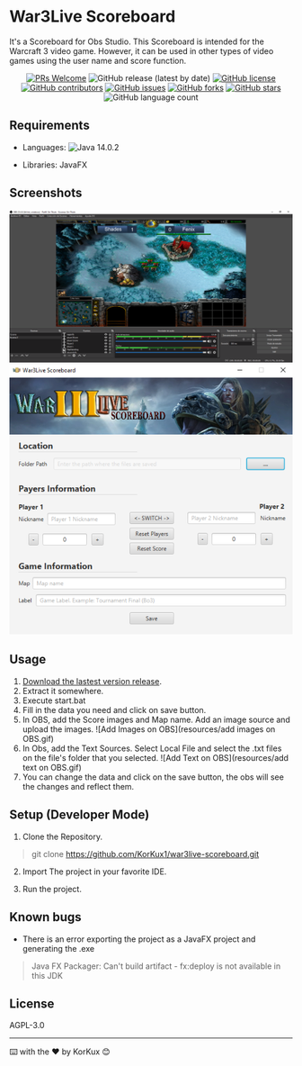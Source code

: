 # War3Live Scoreboard
It's a Scoreboard for Obs Studio. This Scoreboard is intended for the Warcraft 3 video game. However, it can be used in other types of video games using the user name and score function.

<p align="center">

<a href="https://github.com/KorKux1/war3live-scoreboard/pulls">
<img src="https://img.shields.io/badge/PRs-welcome-brightgreen.svg?style=flat-square" alt="PRs Welcome"/></a>

<img alt="GitHub release (latest by date)" src="https://img.shields.io/github/v/release/KorKux1/war3live-scoreboard">

<a href="https://github.com/KorKux1/war3live-scoreboard/blob/master/LICENSE">
<img alt="GitHub license" src="https://img.shields.io/github/license/KorKux1/war3live-scoreboard?label=license"/></a>

<a href="https://github.com/KorKux1/war3live-scoreboard/graphs/contributors">
<img src="https://img.shields.io/github/contributors-anon/korkux1/war3live-scoreboard" alt="GitHub contributors"/></a>

<a href="https://github.com/KorKux1/war3live-scoreboard/issues">
<img alt="GitHub issues" src="https://img.shields.io/github/issues/KorKux1/war3live-scoreboard"></a>

<a href="https://github.com/KorKux1/war3live-scoreboard/network">
<img alt="GitHub forks" src="https://img.shields.io/github/forks/KorKux1/war3live-scoreboard"></a>

<a href="https://github.com/KorKux1/war3live-scoreboard/stargazers">
<img alt="GitHub stars" src="https://img.shields.io/github/stars/KorKux1/war3live-scoreboard"></a>

<img alt="GitHub language count" src="https://img.shields.io/github/languages/count/KorKux1/CopyCat">

</p>

## Requirements
- Languages: <img alt="Java 14.0.2" src="https://img.shields.io/badge/java-14.0.2-yellowgreen">

- Libraries: JavaFX

## Screenshots

<p align="center">
  
<img alt="Obs Studio War3Live Scoreboard" src="resources/Obs Studio.png">


<img alt="War3Live Scoreboard" src="./resources/scoreboard.png">

</p>


## Usage
1. [Download the lastest version release](https://github.com/KorKux1/war3live-scoreboard/releases).
2. Extract it somewhere.
3. Execute start.bat
4. Fill in the data you need and click on save button.
5. In OBS, add the Score images and Map name. Add an image source and upload the images.
![Add Images on OBS](resources/add images on OBS.gif)
6. In Obs, add the Text Sources. Select Local File and select the .txt files on the file's folder that you selected.
![Add Text on OBS](resources/add text on OBS.gif)
7. You can change the data and click on the save button, the obs will see the changes and reflect them.

## Setup (Developer Mode)
1. Clone the Repository.

> git clone https://github.com/KorKux1/war3live-scoreboard.git

2. Import The project in your favorite IDE.

3. Run the project.

## Known bugs
- There is an error exporting the project as a JavaFX project and generating the .exe
> Java FX Packager: Can't build artifact - fx:deploy is not available in this JDK

## License
AGPL-3.0

---
⌨️ with the ❤️ by KorKux 😊


